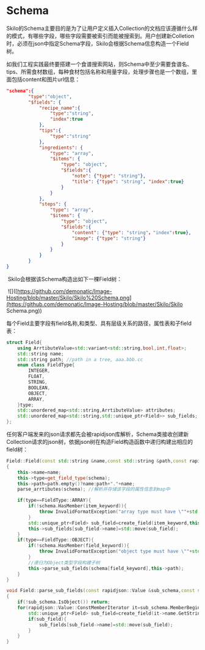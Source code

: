# Schema

​	Skilo的Schema主要目的是为了让用户定义插入Collection的文档应该遵循什么样的模式，有哪些字段，哪些字段需要被索引而能被搜索到。用户创建新Colletion时，必须在json中指定Schema字段，Skilo会根据Schema信息构造一个Field树。

​	如我们工程实践最终要搭建一个食谱搜索网站，则Schema中至少需要食谱名、tips、所需食材数组，每种食材包括名称和用量字段，处理步骤也是一个数组，里面包括content和图片url信息：

```json
"schema":{
        "type":"object",
        "$fields": {
            "recipe_name":{
                "type":"string",
                "index":true
            },
            "tips":{
                "type":"string"
            },
            "ingredients": {
                "type": "array",
                "$items": {
                    "type": "object",
                    "$fields":{
                        "note": {"type": "string"},
                        "title": {"type": "string", "index":true}
                    }
                }
            },
            "steps": {
                "type": "array",
                "$items": {
                    "type": "object",
                    "$fields":{
                        "content": {"type": "string"，"index":true},
                        "image": {"type": "string"}
                    }
                }
            }
        }
}
```

​	Skilo会根据该Schema构造出如下一棵Field树：

​	![]([https://github.com/demonatic/Image-Hosting/blob/master/Skilo/Skilo%20Schema.png](https://github.com/demonatic/Image-Hosting/blob/master/Skilo/Skilo Schema.png))

​	每个Field主要字段有field名称,和类型、具有层级关系的路径，属性表和子field表：

```c++
struct Field{
    using ArrtibuteValue=std::variant<std::string,bool,int,float>;
    std::string name;
    std::string path; //path in a tree, aaa.bbb.cc
    enum class FieldType{
        INTEGER,
        FLOAT,
        STRING,
        BOOLEAN,
        OBJECT,
        ARRAY,
	}type;
    std::unordered_map<std::string,ArrtibuteValue> attributes;
    std::unordered_map<std::string,std::unique_ptr<Field>> sub_fields;
};
```

​	任何客户端发来的json请求都先会被rapidjson库解析，Schema类接收创建新Collection请求的json树，依据json树在构造Field构造函数中递归构建出相应的field树：

```c++
Field::Field(const std::string &name,const std::string &path,const rapidjson::Value &schema)
{
    this->name=name;
    this->type=get_field_type(schema);
    this->path=path.empty()?name:path+"."+name;
    parse_arrtibutes(schema); //解析并存储该字段的属性信息到map中

    if(type==FieldType::ARRAY){
        if(!schema.HasMember(item_keyword)){
            throw InvalidFormatException("array type must have \""+std::string(item_keyword)+"\" keyword");
        }
        std::unique_ptr<Field> sub_field=create_field(item_keyword,this->path,schema[item_keyword]); //递归为Array类型字段构建子树
        this->sub_fields[sub_field->name]=std::move(sub_field);
    }
    if(type==FieldType::OBJECT){
        if(!schema.HasMember(field_keyword)){
            throw InvalidFormatException("object type must have \""+std::string(field_keyword)+"\" keyword");
        }
        //递归为Object类型字段构建子树
        this->parse_sub_fields(schema[field_keyword],this->path);
    }
}
```

```c++
void Field::parse_sub_fields(const rapidjson::Value &sub_schema,const std::string &path)
{
    if(!sub_schema.IsObject()) return;
    for(rapidjson::Value::ConstMemberIterator it=sub_schema.MemberBegin();it!=sub_schema.MemberEnd();++it){
        std::unique_ptr<Field> sub_field=create_field(it->name.GetString(),path,it->value);
        if(sub_field){
            sub_fields[sub_field->name]=std::move(sub_field);
        }
    }
}
```


